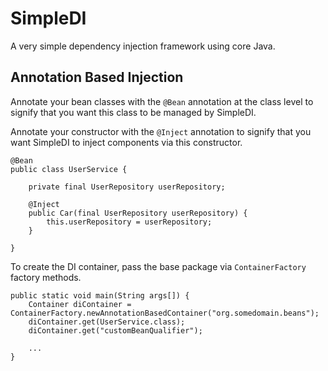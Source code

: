 # SimpleDI
A very simple dependency injection framework using core Java.

## Annotation Based Injection
Annotate your bean classes with the `@Bean` annotation at the class level to signify that you want this 
class to be managed by SimpleDI.

Annotate your constructor with the `@Inject` annotation to signify that you want SimpleDI to inject components via this constructor.
```
@Bean
public class UserService {

    private final UserRepository userRepository;

    @Inject
    public Car(final UserRepository userRepository) {
        this.userRepository = userRepository;
    }
    
}
```

To create the DI container, pass the base package via `ContainerFactory` factory methods.

```
public static void main(String args[]) {
    Container diContainer = ContainerFactory.newAnnotationBasedContainer("org.somedomain.beans");
    diContainer.get(UserService.class);
    diContainer.get("customBeanQualifier");
    
    ...
}
```